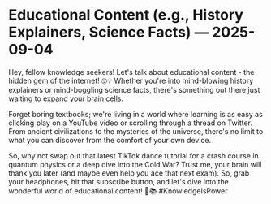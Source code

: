 # Educational Content (e.g., History Explainers, Science Facts) — 2025-09-04

Hey, fellow knowledge seekers! Let's talk about educational content - the hidden gem of the internet! 🤓💡 Whether you're into mind-blowing history explainers or mind-boggling science facts, there's something out there just waiting to expand your brain cells.

Forget boring textbooks; we're living in a world where learning is as easy as clicking play on a YouTube video or scrolling through a thread on Twitter. From ancient civilizations to the mysteries of the universe, there's no limit to what you can discover from the comfort of your own device.

So, why not swap out that latest TikTok dance tutorial for a crash course in quantum physics or a deep dive into the Cold War? Trust me, your brain will thank you later (and maybe even help you ace that next exam). So, grab your headphones, hit that subscribe button, and let's dive into the wonderful world of educational content! 🚀📚 #KnowledgeIsPower